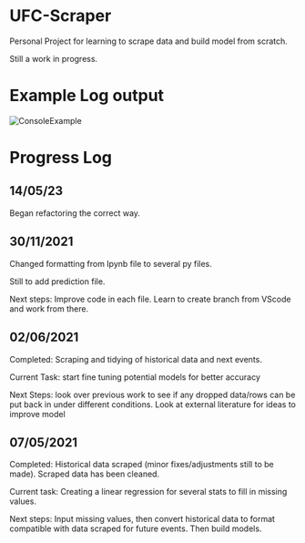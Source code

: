 # UFC-Scraper
Personal Project for learning to scrape data and build model from scratch. 

Still a work in progress. 

# Example Log output



![ConsoleExample](https://github.com/Wyndegarde/UFC-Scraper/assets/console_logging.png)









# Progress Log

## 14/05/23

Began refactoring the correct way.

## 30/11/2021

Changed formatting from Ipynb file to several py files. 

Still to add prediction file.

Next steps: Improve code in each file. Learn to create branch from VScode and work from there. 


## 02/06/2021

Completed: Scraping and tidying of historical data and next events.

Current Task: start fine tuning potential models for better accuracy

Next Steps: look over previous work to see if any dropped data/rows can be put back in under different conditions. Look at external literature for ideas to improve model


##  07/05/2021

Completed:        Historical data scraped (minor fixes/adjustments still to be made). Scraped data has been cleaned. 

Current task:     Creating a linear regression for several stats to fill in missing values. 

Next steps:       Input missing values, then convert historical data to format compatible with data scraped for future events. Then build models. 
